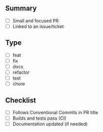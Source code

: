 ## Summary

- [ ] Small and focused PR
- [ ] Linked to an issue/ticket

## Type
- [ ] feat
- [ ] fix
- [ ] docs
- [ ] refactor
- [ ] test
- [ ] chore

## Checklist
- [ ] Follows Conventional Commits in PR title
- [ ] Builds and tests pass (CI)
- [ ] Documentation updated (if needed)